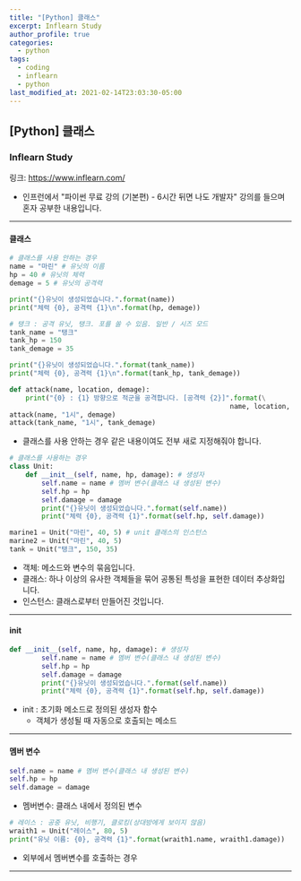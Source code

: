 ```yaml
---
title: "[Python] 클래스"
excerpt: Inflearn Study
author_profile: true
categories: 
  - python
tags:
  - coding
  - inflearn
  - python
last_modified_at: 2021-02-14T23:03:30-05:00
---
```




## [Python] 클래스



### Inflearn Study

링크: <https://www.inflearn.com/>

* 인프런에서 "파이썬 무료 강의 (기본편) - 6시간 뒤면 나도 개발자" 강의를 들으며 혼자 공부한 내용입니다.

***

#### 클래스

```python
# 클래스를 사용 안하는 경우
name = "마린" # 유닛의 이름
hp = 40 # 유닛의 체력
demage = 5 # 유닛의 공격력

print("{}유닛이 생성되었습니다.".format(name))
print("체력 {0}, 공격력 {1}\n".format(hp, demage))

# 탱크 : 공격 유닛, 탱크. 포를 쏠 수 있음. 일반 / 시즈 모드
tank_name = "탱크"
tank_hp = 150
tank_demage = 35

print("{}유닛이 생성되었습니다.".format(tank_name))
print("체력 {0}, 공격력 {1}\n".format(tank_hp, tank_demage))

def attack(name, location, demage):
    print("{0} : {1} 방향으로 적군을 공격합니다. [공격력 {2}]".format(\
                                                       name, location, demage))
attack(name, "1시", demage)
attack(tank_name, "1시", tank_demage)
```

* 클래스를 사용 안하는 경우 같은 내용이여도 전부 새로 지정해줘야 합니다.

```python
# 클래스를 사용하는 경우
class Unit:
    def __init__(self, name, hp, damage): # 생성자
        self.name = name # 멤버 변수(클래스 내 생성된 변수)
        self.hp = hp
        self.damage = damage
        print("{}유닛이 생성되었습니다.".format(self.name))
        print("체력 {0}, 공격력 {1}".format(self.hp, self.damage))

marine1 = Unit("마린", 40, 5) # unit 클래스의 인스턴스
marine2 = Unit("마린", 40, 5)
tank = Unit("탱크", 150, 35)
```

* 객체: 메소드와 변수의 묶음입니다.
* 클래스: 하나 이상의 유사한 객체들을 묶어 공통된 특성을 표현한 데이터 추상화입니다.
* 인스턴스: 클래스로부터 만들어진 것입니다.

***

#### __init__

```python
def __init__(self, name, hp, damage): # 생성자
        self.name = name # 멤버 변수(클래스 내 생성된 변수)
        self.hp = hp
        self.damage = damage
        print("{}유닛이 생성되었습니다.".format(self.name))
        print("체력 {0}, 공격력 {1}".format(self.hp, self.damage))
```

* init : 초기화 메소드로 정의된 생성자 함수
  * 객체가 생성될 때 자동으로 호출되는 메소드

***

#### 멤버 변수

```python
self.name = name # 멤버 변수(클래스 내 생성된 변수)
self.hp = hp
self.damage = damage
```

* 멤버변수: 클래스 내에서 정의된 변수

```python
# 레이스 : 공중 유닛, 비행기, 클로킹(상대방에게 보이지 않음)
wraith1 = Unit("레이스", 80, 5)
print("유닛 이름: {0}, 공격력 {1}".format(wraith1.name, wraith1.damage))
```

* 외부에서 멤버변수를 호출하는 경우

***

